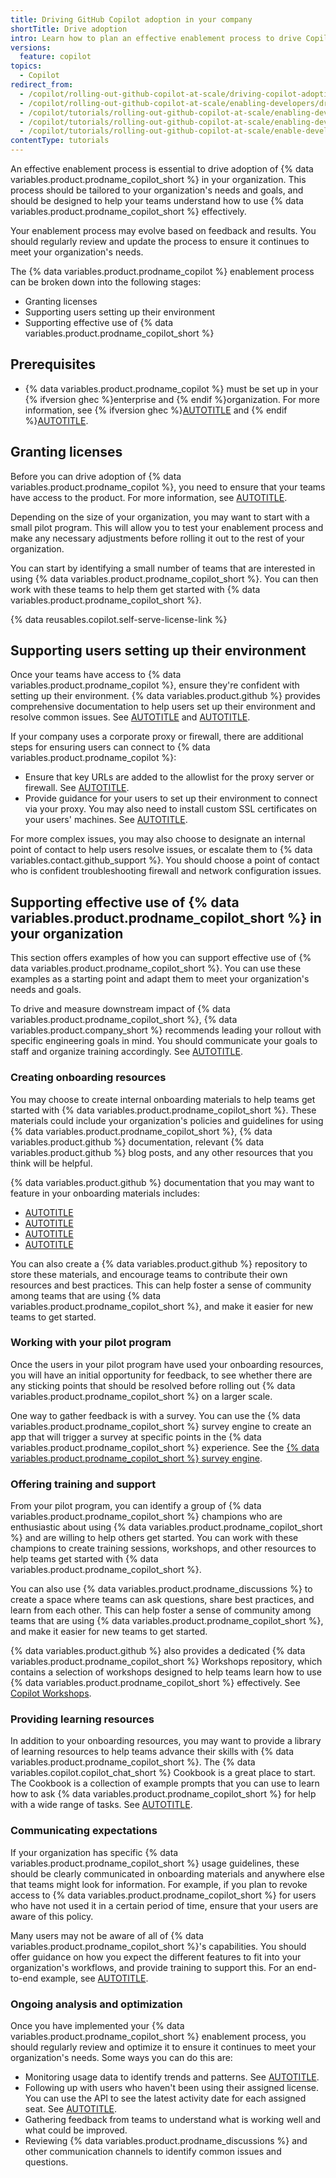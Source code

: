 ```yaml
---
title: Driving GitHub Copilot adoption in your company
shortTitle: Drive adoption
intro: Learn how to plan an effective enablement process to drive Copilot adoption.
versions:
  feature: copilot
topics:
  - Copilot
redirect_from:
  - /copilot/rolling-out-github-copilot-at-scale/driving-copilot-adoption-in-your-company
  - /copilot/rolling-out-github-copilot-at-scale/enabling-developers/driving-copilot-adoption-in-your-company
  - /copilot/tutorials/rolling-out-github-copilot-at-scale/enabling-developers/driving-copilot-adoption-in-your-company
  - /copilot/tutorials/rolling-out-github-copilot-at-scale/enabling-developers/drive-adoption
  - /copilot/tutorials/rolling-out-github-copilot-at-scale/enable-developers/drive-adoption
contentType: tutorials
---
```


An effective enablement process is essential to drive adoption of {% data variables.product.prodname_copilot_short %} in your organization. This process should be tailored to your organization's needs and goals, and should be designed to help your teams understand how to use {% data variables.product.prodname_copilot_short %} effectively.

Your enablement process may evolve based on feedback and results. You should regularly review and update the process to ensure it continues to meet your organization's needs.

The {% data variables.product.prodname_copilot %} enablement process can be broken down into the following stages:

* Granting licenses
* Supporting users setting up their environment
* Supporting effective use of {% data variables.product.prodname_copilot_short %}

## Prerequisites

* {% data variables.product.prodname_copilot %} must be set up in your {% ifversion ghec %}enterprise and {% endif %}organization. For more information, see {% ifversion ghec %}[AUTOTITLE](/copilot/setting-up-github-copilot/setting-up-github-copilot-for-your-enterprise) and {% endif %}[AUTOTITLE](/copilot/setting-up-github-copilot/setting-up-github-copilot-for-your-organization).

## Granting licenses

Before you can drive adoption of {% data variables.product.prodname_copilot %}, you need to ensure that your teams have access to the product. For more information, see [AUTOTITLE](/copilot/managing-copilot/managing-github-copilot-in-your-organization/managing-access-to-github-copilot-in-your-organization/granting-access-to-copilot-for-members-of-your-organization).

Depending on the size of your organization, you may want to start with a small pilot program. This will allow you to test your enablement process and make any necessary adjustments before rolling it out to the rest of your organization.

You can start by identifying a small number of teams that are interested in using {% data variables.product.prodname_copilot_short %}. You can then work with these teams to help them get started with {% data variables.product.prodname_copilot_short %}.

{% data reusables.copilot.self-serve-license-link %}

## Supporting users setting up their environment

Once your teams have access to {% data variables.product.prodname_copilot %}, ensure they're confident with setting up their environment. {% data variables.product.github %} provides comprehensive documentation to help users set up their environment and resolve common issues. See [AUTOTITLE](/copilot/setting-up-github-copilot/setting-up-github-copilot-for-yourself) and [AUTOTITLE](/copilot/troubleshooting-github-copilot).

If your company uses a corporate proxy or firewall, there are additional steps for ensuring users can connect to {% data variables.product.prodname_copilot %}:

* Ensure that key URLs are added to the allowlist for the proxy server or firewall. See [AUTOTITLE](/copilot/managing-copilot/managing-github-copilot-in-your-organization/configuring-your-proxy-server-or-firewall-for-copilot).
* Provide guidance for your users to set up their environment to connect via your proxy. You may also need to install custom SSL certificates on your users' machines. See [AUTOTITLE](/copilot/managing-copilot/configure-personal-settings/configuring-network-settings-for-github-copilot).

For more complex issues, you may also choose to designate an internal point of contact to help users resolve issues, or escalate them to {% data variables.contact.github_support %}. You should choose a point of contact who is confident troubleshooting firewall and network configuration issues.

## Supporting effective use of {% data variables.product.prodname_copilot_short %} in your organization

This section offers examples of how you can support effective use of {% data variables.product.prodname_copilot_short %}. You can use these examples as a starting point and adapt them to meet your organization's needs and goals.

To drive and measure downstream impact of {% data variables.product.prodname_copilot_short %}, {% data variables.product.company_short %} recommends leading your rollout with specific engineering goals in mind. You should communicate your goals to staff and organize training accordingly. See [AUTOTITLE](/copilot/get-started/achieve-engineering-goals).

### Creating onboarding resources

You may choose to create internal onboarding materials to help teams get started with {% data variables.product.prodname_copilot_short %}. These materials could include your organization's policies and guidelines for using {% data variables.product.prodname_copilot_short %}, {% data variables.product.github %} documentation, relevant {% data variables.product.github %} blog posts, and any other resources that you think will be helpful.

{% data variables.product.github %} documentation that you may want to feature in your onboarding materials includes:

* [AUTOTITLE](/copilot/using-github-copilot/best-practices-for-using-github-copilot)
* [AUTOTITLE](/copilot/using-github-copilot/copilot-chat/prompt-engineering-for-copilot-chat)
* [AUTOTITLE](/copilot/using-github-copilot/getting-code-suggestions-in-your-ide-with-github-copilot)
* [AUTOTITLE](/copilot/using-github-copilot/asking-github-copilot-questions-in-your-ide)

You can also create a {% data variables.product.github %} repository to store these materials, and encourage teams to contribute their own resources and best practices. This can help foster a sense of community among teams that are using {% data variables.product.prodname_copilot_short %}, and make it easier for new teams to get started.

### Working with your pilot program

Once the users in your pilot program have used your onboarding resources, you will have an initial opportunity for feedback, to see whether there are any sticking points that should be resolved before rolling out {% data variables.product.prodname_copilot_short %} on a larger scale.

One way to gather feedback is with a survey. You can use the {% data variables.product.prodname_copilot_short %} survey engine to create an app that will trigger a survey at specific points in the {% data variables.product.prodname_copilot_short %} experience. See the [{% data variables.product.prodname_copilot_short %} survey engine](https://github.com/github/copilot-survey-engine).

### Offering training and support

From your pilot program, you can identify a group of {% data variables.product.prodname_copilot_short %} champions who are enthusiastic about using {% data variables.product.prodname_copilot_short %} and are willing to help others get started. You can work with these champions to create training sessions, workshops, and other resources to help teams get started with {% data variables.product.prodname_copilot_short %}.

You can also use {% data variables.product.prodname_discussions %} to create a space where teams can ask questions, share best practices, and learn from each other. This can help foster a sense of community among teams that are using {% data variables.product.prodname_copilot_short %}, and make it easier for new teams to get started.

{% data variables.product.github %} also provides a dedicated {% data variables.product.prodname_copilot_short %} Workshops repository, which contains a selection of workshops designed to help teams learn how to use {% data variables.product.prodname_copilot_short %} effectively. See [Copilot Workshops](https://github.com/copilot-workshops).

### Providing learning resources

In addition to your onboarding resources, you may want to provide a library of learning resources to help teams advance their skills with {% data variables.product.prodname_copilot_short %}. The {% data variables.copilot.copilot_chat_short %} Cookbook is a great place to start. The Cookbook is a collection of example prompts that you can use to learn how to ask {% data variables.product.prodname_copilot_short %} for help with a wide range of tasks. See [AUTOTITLE](/copilot/copilot-chat-cookbook).

### Communicating expectations

If your organization has specific {% data variables.product.prodname_copilot_short %} usage guidelines, these should be clearly communicated in onboarding materials and anywhere else that teams might look for information. For example, if you plan to revoke access to {% data variables.product.prodname_copilot_short %} for users who have not used it in a certain period of time, ensure that your users are aware of this policy.

Many users may not be aware of all of {% data variables.product.prodname_copilot_short %}'s capabilities. You should offer guidance on how you expect the different features to fit into your organization's workflows, and provide training to support this. For an end-to-end example, see [AUTOTITLE](/copilot/rolling-out-github-copilot-at-scale/enabling-developers/integrating-agentic-ai).

### Ongoing analysis and optimization

Once you have implemented your {% data variables.product.prodname_copilot_short %} enablement process, you should regularly review and optimize it to ensure it continues to meet your organization's needs. Some ways you can do this are:

* Monitoring usage data to identify trends and patterns. See [AUTOTITLE](/copilot/rolling-out-github-copilot-at-scale/analyzing-usage-over-time-with-the-copilot-metrics-api).
* Following up with users who haven't been using their assigned license. You can use the API to see the latest activity date for each assigned seat. See [AUTOTITLE](/copilot/rolling-out-github-copilot-at-scale/reminding-inactive-users).
* Gathering feedback from teams to understand what is working well and what could be improved.
* Reviewing {% data variables.product.prodname_discussions %} and other communication channels to identify common issues and questions.
